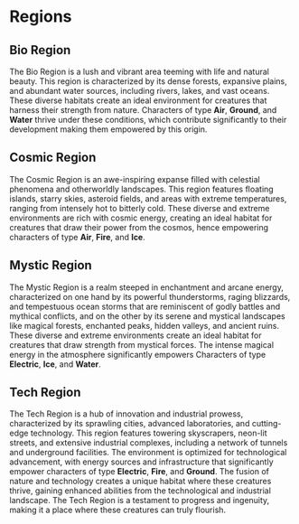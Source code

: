 # Regions

## Bio Region

The Bio Region is a lush and vibrant area teeming with life and natural beauty. This region is characterized by its dense forests, expansive plains, and abundant water sources, including rivers, lakes, and vast oceans. These diverse habitats create an ideal environment for creatures that harness their strength from nature. Characters of type **Air**, **Ground**, and **Water** thrive under these conditions, which contribute significantly to their development making them empowered by this origin.

## Cosmic Region

The Cosmic Region is an awe-inspiring expanse filled with celestial phenomena and otherworldly landscapes. This region features floating islands, starry skies, asteroid fields, and areas with extreme temperatures, ranging from intensely hot to bitterly cold. These diverse and extreme environments are rich with cosmic energy, creating an ideal habitat for creatures that draw their power from the cosmos, hence empowering characters of type **Air**, **Fire**, and **Ice**.

## Mystic Region

The Mystic Region is a realm steeped in enchantment and arcane energy, characterized on one hand by its powerful thunderstorms, raging blizzards, and tempestuous ocean storms that are reminiscent of godly battles and mythical conflicts, and on the other by its serene and mystical landscapes like magical forests, enchanted peaks, hidden valleys, and ancient ruins. These diverse and extreme environments create an ideal habitat for creatures that draw strength from mystical forces. The intense magical energy in the atmosphere significantly empowers Characters of type **Electric**, **Ice**, and **Water**.

## Tech Region

The Tech Region is a hub of innovation and industrial prowess, characterized by its sprawling cities, advanced laboratories, and cutting-edge technology. This region features towering skyscrapers, neon-lit streets, and extensive industrial complexes, including a network of tunnels and underground facilities. The environment is optimized for technological advancement, with energy sources and infrastructure that significantly empower characters of type **Electric**, **Fire**, and **Ground**. The fusion of nature and technology creates a unique habitat where these creatures thrive, gaining enhanced abilities from the technological and industrial landscape. The Tech Region is a testament to progress and ingenuity, making it a place where these creatures can truly flourish.
